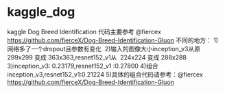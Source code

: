 # kaggle_dog
kaggle Dog Breed Identification
代码主要参考 @fiercex https://github.com/fierceX/Dog-Breed-Identification-Gluon
不同的地方：
  1)网络多了一个dropout且参数有变化
  2)输入的图像大小inception_v3从原299x299 变成 363x363,resnet152_v1从
  224x224 变成 288x288
  3)inception_v3: 0.23179,resnet152_v1 :0.27800
  4)组合inception_v3,resnet152_v1:0.21224
  5)具体的组合代码请参考：@fiercex https://github.com/fierceX/Dog-Breed-Identification-Gluon
